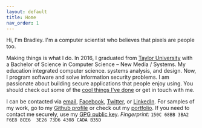 ```yaml
---
layout: default
title: Home
nav_order: 1
---
```


<p class="lead">Hi, I'm Bradley. I'm a computer scientist who believes that pixels are people too.</p>

Making things is what I do. In 2016, I graduated from [Taylor University](http://taylor.edu) with a Bachelor of Science in Computer Science &ndash; New Media / Systems. My education integrated computer science. systems analysis, and design. Now, I program software and solve information security problems. I am passionate about building secure applications that people enjoy using. You should check out some of the [cool things I've done](/portfolio/) or get in touch with me.

I can be contacted via [email](mailto:thatguy@bradleyrosenfeld.com), [Facebook](https://www.facebook.com/bradleyrosenfeld/), [Twitter](https://twitter.com/BoringCode/), or [LinkedIn](https://linkedin.com/in/bradleyrosenfeld/). For samples of my work, go to my [Github profile](https://github.com/BoringCode/) or check out my [portfolio](/porfolio/). If you need to contact me securely, use my [GPG public key](/assets/bradleyrosenfeld-publickey.asc). *Fingerprint:* `150C 68BB 3BA2 F6E8 8CE6  3E26 73D6 4308 CADA B35D`
